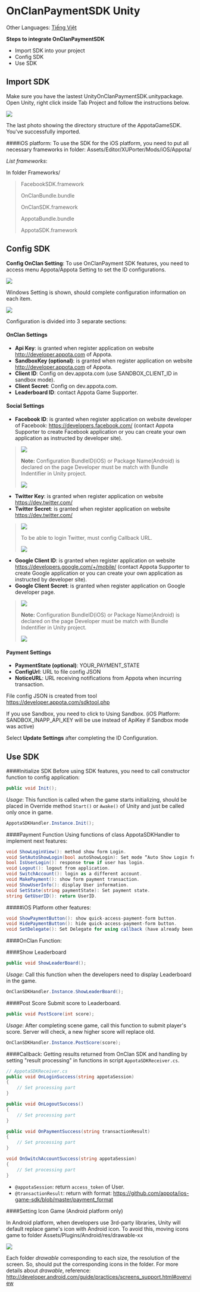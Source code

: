 OnClanPaymentSDK Unity 
=========

Other Languages: [Tiếng Việt](README_vi.md)

**Steps to integrate OnClanPaymentSDK**

  - Import SDK into your project
  - Config SDK
  - Use SDK

Import SDK
---
Make sure you have the lastest UnityOnClanPaymentSDK.unitypackage. Open Unity, right click inside Tab Project and follow the instructions below.

![](docs/vn/Appota_Import.png) </br>


The last photo showing the directory structure of the AppotaGameSDK. You've successfully imported.

####iOS platform: 
To use the SDK for the iOS platform, you need to put all necessary frameworks in folder: Assets/Editor/XUPorter/Mods/iOS/Appota/ 

*List frameworks*:

In folder Frameworks/
> FacebookSDK.framework
>
> OnClanBundle.bundle
>
> OnClanSDK.framework
>
> AppotaBundle.bundle
>
> AppotaSDK.framework

Config SDK
---
**Config OnClan Setting**: To use OnClanPayment SDK features, you need to access menu Appota/Appota Setting to set the ID configurations.

![](docs/vn/OnClan_Config_1.png) </br>

Windows Setting is shown, should complete configuration information on each item.

![](docs/vn/OnCaln_Config_2.png) </br>

Configuration is divided into 3 separate sections:

#### OnClan Settings

- **Api Key**: is granted when register application on website http://developer.appota.com of Appota.
- **SandboxKey (optional)**: is granted when register application on website http://developer.appota.com of Appota.
- **Client ID**: Config on dev.appota.com (use SANDBOX_CLIENT_ID in sandbox mode).
- **Client Secret**: Config on dev.appota.com.
- **Leaderboard ID**: contact Appota Game Supporter.

#### Social Settings
- **Facebook ID**: is granted when register application on website developer of Facebook: https://developers.facebook.com/ (contact Appota Supporter to create Facebook application or you can create your own application as instructed by developer site). 

> ![](docs/vn/OnClan_Facebook_AppID.png) </br>
>
> **Note:** Configuration BundleID(iOS) or Package Name(Android) is declared on the page Developer must be match with Bundle Indentifier in Unity project.
>
> ![](docs/vn/OnClan_Facebook_Compare_Bundle.png) </br>

- **Twitter Key**: is granted when register application on website https://dev.twitter.com/
- **Twitter Secret**: is granted when register application on website https://dev.twitter.com/

> ![](docs/vn/OnClan_Twitter_Key.png) </br>
> 
> To be able to login Twitter, must config Callback URL.
>
> ![](docs/vn/OnClan_Twitter_Detail.png) </br>

- **Google Client ID**: is granted when register application on website https://developers.google.com/+/mobile/ (contact Appota Supporter to create Google application or you can create your own application as instructed by developer site).
- **Google Client Secret**: is granted when register application on Google developer page.

> ![](docs/vn/OnClan_Google_Client_Id.png) </br>
>
> **Note:** Configuration BundleID(iOS) or Package Name(Android) is declared on the page Developer must be match with Bundle Indentifier in Unity project.
>
> ![](docs/vn/OnClan_Google_Compare_Bundle.png) </br>

#### Payment Settings

- **PaymentState (optional)**: YOUR_PAYMENT_STATE
- **ConfigUrl**: URL to file config JSON
- **NoticeURL**: URL receiving notifications from Appota when incurring transaction.

File config JSON is created from tool https://developer.appota.com/sdktool.php<br/>

If you use Sandbox, you need to click to Using Sandbox. (iOS Platform: SANDBOX_INAPP_API_KEY will be use instead of ApiKey if Sandbox mode was active)

Select **Update Settings** after completing the ID Configuration.

Use SDK
---

####Initialize SDK
Before using SDK features, you need to call constructor function to config application:

```c#
public void Init();
```
*Usage*: This function is called when the game starts initializing, should be placed in Override method `Start()` or `Awake()` of Unity and just be called only once in game.
```c#
AppotaSDKHandler.Instance.Init();
```
####Payment Function
Using functions of class AppotaSDKHandler to implement next features:<br/>
```c#
void ShowLoginView(): method show form Login.
void SetAutoShowLogin(bool autoShowLogin): Set mode “Auto Show Login form”
bool IsUserLogin(): response true if user has login.
void Logout(): logout from application.
void SwitchAccount(): login as a different account.
void MakePayment(): show form payment transaction.
void ShowUserInfo(): display User information.
void SetState(string paymentState): Set payment state.
string GetUserID(): return UserID.
```
#####iOS Platform other features:
```c#
void ShowPaymentButton(): show quick-access-payment-form button.
void HidePaymentButton(): hide quick-access-payment-form button.
void SetDelegate(): Set Delegate for using callback (have already been set in function <code>Init()</code> ). </
```

####OnClan Function:

####Show Leaderboard

```c#
public void ShowLeaderBoard();
```

*Usage*: Call this function when the developers need to display Leaderboard in the game.

```c#
OnClanSDKHandler.Instance.ShowLeaderBoard();
```

####Post Score 
Submit score to Leaderboard.

```c#
public void PostScore(int score);
```
*Usage*: After completing scene game, call this function to submit player's score. Server will check, a new higher score will replace old.

```c#
OnClanSDKHandler.Instance.PostScore(score);
```

####Callback: 
Getting results returned from OnClan SDK and handling by setting "result processing" in functions in script <code>AppotaSDKReceiver.cs</code>.
```c#
// AppotaSDKReceiver.cs 
public void OnLoginSuccess(string appotaSession)
{
	// Set processing part
}

public void OnLogoutSuccess()
{ 
	// Set processing part
}

public void OnPaymentSuccess(string transactionResult)
{
	// Set processing part
}

void OnSwitchAccountSuccess(string appotaSession)
{
	// Set processing part
}
```
- <code>@appotaSession</code>: return <code>access_token</code> of User.
- <code>@transactionResult</code>: return with format: https://github.com/appota/ios-game-sdk/blob/master/payment_format

####Setting Icon Game (Android platform only)

In Android platform, when developers use 3rd-party libraries, Unity will default replace game's icon with Android icon. To avoid this, moving icons game to folder Assets/Plugins/Android/res/drawable-xx 

![](docs/vn/OnClan_Icon_Settup.png) </br>

Each folder *drawable* corresponding to each size, the resolution of the screen. So, should put the corresponding icons in the folder. For more details about *drawable*, reference: 
http://developer.android.com/guide/practices/screens_support.html#overview
